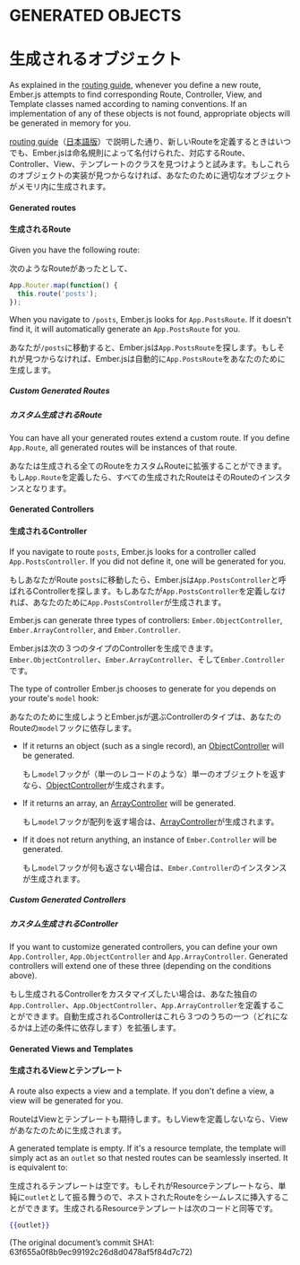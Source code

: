 # GENERATED OBJECTS
# 生成されるオブジェクト

As explained in the [routing guide][1], whenever you define a new route,
Ember.js attempts to find corresponding Route, Controller, View, and Template
classes named according to naming conventions. If an implementation of any of
these objects is not found, appropriate objects will be generated in memory for you.

[1]: http://emberjs.com/guides/routing/defining-your-routes/

[routing guide][1]（[日本語版](https://github.com/emadurandal/emberjs-guides-japanese-translation/blob/master/05-routing/02-defining-your-routes.md)）で説明した通り、新しいRouteを定義するときはいつでも、Ember.jsは命名規則によって名付けられた、対応するRoute、Controller、View、テンプレートのクラスを見つけようと試みます。もしこれらのオブジェクトの実装が見つからなければ、あなたのために適切なオブジェクトがメモリ内に生成されます。

#### Generated routes
#### 生成されるRoute

Given you have the following route:

次のようなRouteがあったとして、

```javascript
App.Router.map(function() {
  this.route('posts');
});
```

When you navigate to `/posts`, Ember.js looks for `App.PostsRoute`.
If it doesn't find it, it will automatically generate an `App.PostsRoute` for you.

あなたが`/posts`に移動すると、Ember.jsは`App.PostsRoute`を探します。もしそれが見つからなければ、Ember.jsは自動的に`App.PostsRoute`をあなたのために生成します。

##### Custom Generated Routes
##### カスタム生成されるRoute

You can have all your generated routes extend a custom route.  If you define `App.Route`,
all generated routes will be instances of that route.

あなたは生成される全てのRouteをカスタムRouteに拡張することができます。もし`App.Route`を定義したら、すべての生成されたRouteはそのRouteのインスタンスとなります。

#### Generated Controllers
#### 生成されるController

If you navigate to route `posts`, Ember.js looks for a controller called `App.PostsController`.
If you did not define it, one will be generated for you.

もしあなたがRoute `posts`に移動したら、Ember.jsは`App.PostsController`と呼ばれるControllerを探します。もしあなたが`App.PostsController`を定義しなければ、あなたのために`App.PostsController`が生成されます。

Ember.js can generate three types of controllers:
`Ember.ObjectController`, `Ember.ArrayController`, and `Ember.Controller`.

Ember.jsは次の３つのタイプのControllerを生成できます。`Ember.ObjectController`、`Ember.ArrayController`、そして`Ember.Controller`です。

The type of controller Ember.js chooses to generate for you depends on your route's
`model` hook:

あなたのために生成しようとEmber.jsが選ぶControllerのタイプは、あなたのRouteの`model`フックに依存します。

- If it returns an object (such as a single record), an [ObjectController][2] will be generated.
  
  もし`model`フックが（単一のレコードのような）単一のオブジェクトを返すなら、[ObjectController][2]が生成されます。
  
- If it returns an array, an [ArrayController][3] will be generated.
  
  もし`model`フックが配列を返す場合は、[ArrayController][3]が生成されます。
  
- If it does not return anything, an instance of `Ember.Controller` will be generated.
  
  もし`model`フックが何も返さない場合は、`Ember.Controller`のインスタンスが生成されます。

[2]: http://emberjs.com/guides/controllers/representing-a-single-model-with-objectcontroller
[3]: http://emberjs.com/guides/controllers/representing-multiple-models-with-arraycontroller


##### Custom Generated Controllers
##### カスタム生成されるController

If you want to customize generated controllers, you can define your own `App.Controller`, `App.ObjectController`
and `App.ArrayController`.  Generated controllers will extend one of these three (depending on the conditions above).

もし生成されるControllerをカスタマイズしたい場合は、あなた独自の`App.Controller`、`App.ObjectController`、`App.ArrayController`を定義することができます。自動生成されるControllerはこれら３つのうちの一つ（どれになるかは上述の条件に依存します）を拡張します。


#### Generated Views and Templates
#### 生成されるViewとテンプレート

A route also expects a view and a template.  If you don't define a view,
a view will be generated for you.

RouteはViewとテンプレートも期待します。もしViewを定義しないなら、Viewがあなたのために生成されます。

A generated template is empty.
If it's a resource template, the template will simply act
as an `outlet` so that nested routes can be seamlessly inserted.  It is equivalent to:

生成されるテンプレートは空です。もしそれがResourceテンプレートなら、単純に`outlet`として振る舞うので、ネストされたRouteをシームレスに挿入することができます。生成されるResourceテンプレートは次のコードと同等です。

```handlebars
{{outlet}}
```

(The original document’s commit SHA1: 63f655a0f8b9ec99192c26d8d0478af5f84d7c72)
